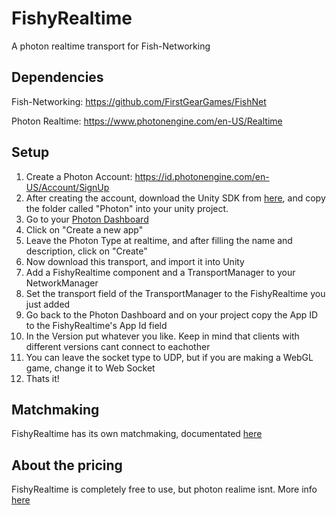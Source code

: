 # FishyRealtime
A photon realtime transport for Fish-Networking


## Dependencies

Fish-Networking: https://github.com/FirstGearGames/FishNet

Photon Realtime: https://www.photonengine.com/en-US/Realtime

## Setup

1. Create a Photon Account: https://id.photonengine.com/en-US/Account/SignUp
2. After creating the account, download the Unity SDK from [here](https://www.photonengine.com/en-US/sdks#realtime-unity-sdkrealtimeunity), and copy the folder called "Photon" into your unity project.
4. Go to your [Photon Dashboard](https://dashboard.photonengine.com/en-US/)
5. Click on "Create a new app"
6. Leave the Photon Type at realtime, and after filling the name and description, click on "Create"
7. Now download this transport, and import it into Unity
8. Add a FishyRealtime component and a TransportManager to your NetworkManager
9. Set the transport field of the TransportManager to the FishyRealtime you just added
10. Go back to the Photon Dashboard and on your project copy the App ID to the FishyRealtime's App Id field
11. In the Version put whatever you like. Keep in mind that clients with different versions cant connect to eachother
12. You can leave the socket type to UDP, but if you are making a WebGL game, change it to Web Socket
13. Thats it! 

## Matchmaking

FishyRealtime has its own matchmaking, documentated [here](https://github.com/REIO7200/FishyRealtime/blob/Matchmaking/FishyRealtime/MatchmakingAPI.md)

## About the pricing

FishyRealtime is completely free to use, but photon realime isnt. More info [here](https://www.photonengine.com/en/realtime/pricing#)
